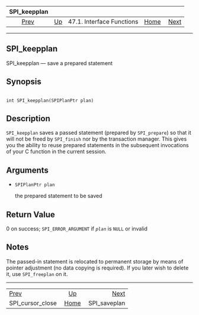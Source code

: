 <!--?xml version="1.0" encoding="UTF-8" standalone="no"?-->

|                     SPI\_keepplan                     |                                                      |                           |                                                       |                                               |
| :---------------------------------------------------: | :--------------------------------------------------- | :-----------------------: | ----------------------------------------------------: | --------------------------------------------: |
| [Prev](spi-spi-cursor-close.html "SPI_cursor_close")  | [Up](spi-interface.html "47.1. Interface Functions") | 47.1. Interface Functions | [Home](index.html "PostgreSQL 17devel Documentation") |  [Next](spi-spi-saveplan.html "SPI_saveplan") |

***

[]()

## SPI\_keepplan

SPI\_keepplan — save a prepared statement

## Synopsis

```

int SPI_keepplan(SPIPlanPtr plan)
```

## Description

`SPI_keepplan` saves a passed statement (prepared by `SPI_prepare`) so that it will not be freed by `SPI_finish` nor by the transaction manager. This gives you the ability to reuse prepared statements in the subsequent invocations of your C function in the current session.

## Arguments

*   `SPIPlanPtr plan`

    the prepared statement to be saved

## Return Value

0 on success; `SPI_ERROR_ARGUMENT` if *`plan`* is `NULL` or invalid

## Notes

The passed-in statement is relocated to permanent storage by means of pointer adjustment (no data copying is required). If you later wish to delete it, use `SPI_freeplan` on it.

***

|                                                       |                                                       |                                               |
| :---------------------------------------------------- | :---------------------------------------------------: | --------------------------------------------: |
| [Prev](spi-spi-cursor-close.html "SPI_cursor_close")  |  [Up](spi-interface.html "47.1. Interface Functions") |  [Next](spi-spi-saveplan.html "SPI_saveplan") |
| SPI\_cursor\_close                                    | [Home](index.html "PostgreSQL 17devel Documentation") |                                 SPI\_saveplan |
